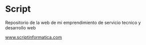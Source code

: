 # Script
Repositorio de la web de mi emprendimiento de servicio tecnico y desarrollo web

www.scriptinformatica.com
